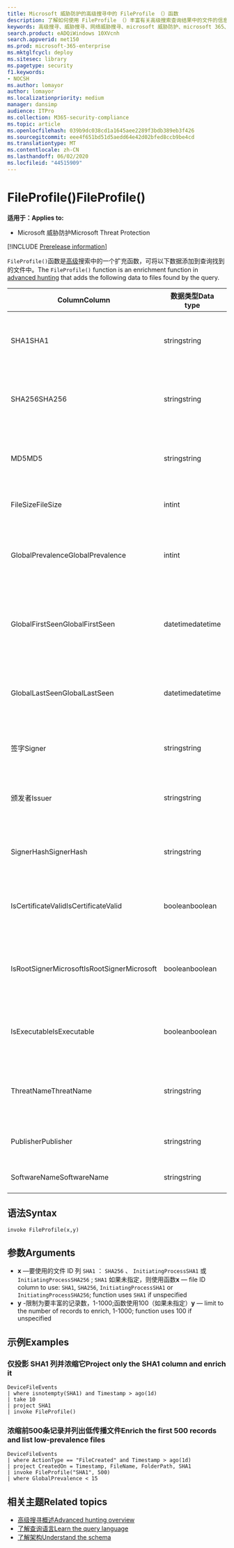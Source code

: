 ```yaml
---
title: Microsoft 威胁防护的高级搜寻中的 FileProfile （）函数
description: 了解如何使用 FileProfile （）丰富有关高级搜索查询结果中的文件的信息
keywords: 高级搜寻、威胁搜寻、网络威胁搜寻、microsoft 威胁防护、microsoft 365、mtp、m365、搜索、查询、遥测、架构参考、kusto、FileProfile、文件配置文件、函数、扩充
search.product: eADQiWindows 10XVcnh
search.appverid: met150
ms.prod: microsoft-365-enterprise
ms.mktglfcycl: deploy
ms.sitesec: library
ms.pagetype: security
f1.keywords:
- NOCSH
ms.author: lomayor
author: lomayor
ms.localizationpriority: medium
manager: dansimp
audience: ITPro
ms.collection: M365-security-compliance
ms.topic: article
ms.openlocfilehash: 039b9dc038cd1a1645aee2289f3bdb389eb3f426
ms.sourcegitcommit: eee4f651bd51d5aedd64e42d02bfed8ccb9be4cd
ms.translationtype: MT
ms.contentlocale: zh-CN
ms.lasthandoff: 06/02/2020
ms.locfileid: "44515909"
---
```

# <a name="fileprofile"></a><span data-ttu-id="8d66b-104">FileProfile()</span><span class="sxs-lookup"><span data-stu-id="8d66b-104">FileProfile()</span></span>

<span data-ttu-id="8d66b-105">**适用于：**</span><span class="sxs-lookup"><span data-stu-id="8d66b-105">**Applies to:**</span></span>
- <span data-ttu-id="8d66b-106">Microsoft 威胁防护</span><span class="sxs-lookup"><span data-stu-id="8d66b-106">Microsoft Threat Protection</span></span>

[!INCLUDE [Prerelease information](../includes/prerelease.md)]

<span data-ttu-id="8d66b-107">`FileProfile()`函数是[高级](advanced-hunting-overview.md)搜索中的一个扩充函数，可将以下数据添加到查询找到的文件中。</span><span class="sxs-lookup"><span data-stu-id="8d66b-107">The `FileProfile()` function is an enrichment function in [advanced hunting](advanced-hunting-overview.md) that adds the following data to files found by the query.</span></span>

| <span data-ttu-id="8d66b-108">Column</span><span class="sxs-lookup"><span data-stu-id="8d66b-108">Column</span></span> | <span data-ttu-id="8d66b-109">数据类型</span><span class="sxs-lookup"><span data-stu-id="8d66b-109">Data type</span></span> | <span data-ttu-id="8d66b-110">说明</span><span class="sxs-lookup"><span data-stu-id="8d66b-110">Description</span></span> |
|------------|-------------|-------------|
| <span data-ttu-id="8d66b-111">SHA1</span><span class="sxs-lookup"><span data-stu-id="8d66b-111">SHA1</span></span> | <span data-ttu-id="8d66b-112">string</span><span class="sxs-lookup"><span data-stu-id="8d66b-112">string</span></span> | <span data-ttu-id="8d66b-113">录制操作所应用到的文件的 SHA-1</span><span class="sxs-lookup"><span data-stu-id="8d66b-113">SHA-1 of the file that the recorded action was applied to</span></span> |
| <span data-ttu-id="8d66b-114">SHA256</span><span class="sxs-lookup"><span data-stu-id="8d66b-114">SHA256</span></span> | <span data-ttu-id="8d66b-115">string</span><span class="sxs-lookup"><span data-stu-id="8d66b-115">string</span></span> | <span data-ttu-id="8d66b-116">将所录制操作应用于的文件的 SHA-256</span><span class="sxs-lookup"><span data-stu-id="8d66b-116">SHA-256 of the file that the recorded action was applied to</span></span> |
| <span data-ttu-id="8d66b-117">MD5</span><span class="sxs-lookup"><span data-stu-id="8d66b-117">MD5</span></span> | <span data-ttu-id="8d66b-118">string</span><span class="sxs-lookup"><span data-stu-id="8d66b-118">string</span></span> | <span data-ttu-id="8d66b-119">将录制的操作应用于的文件的 MD5 哈希值</span><span class="sxs-lookup"><span data-stu-id="8d66b-119">MD5 hash of the file that the recorded action was applied to</span></span> |
| <span data-ttu-id="8d66b-120">FileSize</span><span class="sxs-lookup"><span data-stu-id="8d66b-120">FileSize</span></span> | <span data-ttu-id="8d66b-121">int</span><span class="sxs-lookup"><span data-stu-id="8d66b-121">int</span></span> | <span data-ttu-id="8d66b-122">文件大小（以字节为单位）</span><span class="sxs-lookup"><span data-stu-id="8d66b-122">Size of the file in bytes</span></span> |
| <span data-ttu-id="8d66b-123">GlobalPrevalence</span><span class="sxs-lookup"><span data-stu-id="8d66b-123">GlobalPrevalence</span></span> | <span data-ttu-id="8d66b-124">int</span><span class="sxs-lookup"><span data-stu-id="8d66b-124">int</span></span> | <span data-ttu-id="8d66b-125">由 Microsoft 全局监视的实体的实例数</span><span class="sxs-lookup"><span data-stu-id="8d66b-125">Number of instances of the entity observed by Microsoft globally</span></span> |
| <span data-ttu-id="8d66b-126">GlobalFirstSeen</span><span class="sxs-lookup"><span data-stu-id="8d66b-126">GlobalFirstSeen</span></span> | <span data-ttu-id="8d66b-127">datetime</span><span class="sxs-lookup"><span data-stu-id="8d66b-127">datetime</span></span> | <span data-ttu-id="8d66b-128">Microsoft 全球首次观测实体的日期和时间</span><span class="sxs-lookup"><span data-stu-id="8d66b-128">Date and time when the entity was first observed by Microsoft globally</span></span> |
| <span data-ttu-id="8d66b-129">GlobalLastSeen</span><span class="sxs-lookup"><span data-stu-id="8d66b-129">GlobalLastSeen</span></span> | <span data-ttu-id="8d66b-130">datetime</span><span class="sxs-lookup"><span data-stu-id="8d66b-130">datetime</span></span> | <span data-ttu-id="8d66b-131">上次 Microsoft 全局观察实体的日期和时间</span><span class="sxs-lookup"><span data-stu-id="8d66b-131">Date and time when the entity was last observed by Microsoft globally</span></span> |
| <span data-ttu-id="8d66b-132">签字</span><span class="sxs-lookup"><span data-stu-id="8d66b-132">Signer</span></span> | <span data-ttu-id="8d66b-133">string</span><span class="sxs-lookup"><span data-stu-id="8d66b-133">string</span></span> | <span data-ttu-id="8d66b-134">有关文件签名者的信息</span><span class="sxs-lookup"><span data-stu-id="8d66b-134">Information about the signer of the file</span></span> |
| <span data-ttu-id="8d66b-135">颁发者</span><span class="sxs-lookup"><span data-stu-id="8d66b-135">Issuer</span></span> | <span data-ttu-id="8d66b-136">string</span><span class="sxs-lookup"><span data-stu-id="8d66b-136">string</span></span> | <span data-ttu-id="8d66b-137">有关颁发证书颁发机构（CA）的信息</span><span class="sxs-lookup"><span data-stu-id="8d66b-137">Information about the issuing certificate authority (CA)</span></span> |
| <span data-ttu-id="8d66b-138">SignerHash</span><span class="sxs-lookup"><span data-stu-id="8d66b-138">SignerHash</span></span> | <span data-ttu-id="8d66b-139">string</span><span class="sxs-lookup"><span data-stu-id="8d66b-139">string</span></span> | <span data-ttu-id="8d66b-140">标识签名者的唯一哈希值</span><span class="sxs-lookup"><span data-stu-id="8d66b-140">Unique hash value identifying the signer</span></span> |
| <span data-ttu-id="8d66b-141">IsCertificateValid</span><span class="sxs-lookup"><span data-stu-id="8d66b-141">IsCertificateValid</span></span> | <span data-ttu-id="8d66b-142">boolean</span><span class="sxs-lookup"><span data-stu-id="8d66b-142">boolean</span></span> | <span data-ttu-id="8d66b-143">用于对文件进行签名的证书是否有效</span><span class="sxs-lookup"><span data-stu-id="8d66b-143">Whether the certificate used to sign the file is valid</span></span> |
| <span data-ttu-id="8d66b-144">IsRootSignerMicrosoft</span><span class="sxs-lookup"><span data-stu-id="8d66b-144">IsRootSignerMicrosoft</span></span> | <span data-ttu-id="8d66b-145">boolean</span><span class="sxs-lookup"><span data-stu-id="8d66b-145">boolean</span></span> | <span data-ttu-id="8d66b-146">指示根证书的签名者是否为 Microsoft</span><span class="sxs-lookup"><span data-stu-id="8d66b-146">Indicates whether the signer of the root certificate is Microsoft</span></span> |
| <span data-ttu-id="8d66b-147">IsExecutable</span><span class="sxs-lookup"><span data-stu-id="8d66b-147">IsExecutable</span></span> | <span data-ttu-id="8d66b-148">boolean</span><span class="sxs-lookup"><span data-stu-id="8d66b-148">boolean</span></span> | <span data-ttu-id="8d66b-149">文件是否为可迁移可执行（PE）文件</span><span class="sxs-lookup"><span data-stu-id="8d66b-149">Whether the file is a Portable Executable (PE) file</span></span> |
| <span data-ttu-id="8d66b-150">ThreatName</span><span class="sxs-lookup"><span data-stu-id="8d66b-150">ThreatName</span></span> | <span data-ttu-id="8d66b-151">string</span><span class="sxs-lookup"><span data-stu-id="8d66b-151">string</span></span> | <span data-ttu-id="8d66b-152">发现的任何恶意软件或其他威胁的检测名称</span><span class="sxs-lookup"><span data-stu-id="8d66b-152">Detection name for any malware or other threats found</span></span> |
| <span data-ttu-id="8d66b-153">Publisher</span><span class="sxs-lookup"><span data-stu-id="8d66b-153">Publisher</span></span> | <span data-ttu-id="8d66b-154">string</span><span class="sxs-lookup"><span data-stu-id="8d66b-154">string</span></span> | <span data-ttu-id="8d66b-155">发布文件的组织的名称</span><span class="sxs-lookup"><span data-stu-id="8d66b-155">Name of the organization that published the file</span></span> |
| <span data-ttu-id="8d66b-156">SoftwareName</span><span class="sxs-lookup"><span data-stu-id="8d66b-156">SoftwareName</span></span> | <span data-ttu-id="8d66b-157">string</span><span class="sxs-lookup"><span data-stu-id="8d66b-157">string</span></span> | <span data-ttu-id="8d66b-158">软件产品的名称</span><span class="sxs-lookup"><span data-stu-id="8d66b-158">Name of the software product</span></span> |

## <a name="syntax"></a><span data-ttu-id="8d66b-159">语法</span><span class="sxs-lookup"><span data-stu-id="8d66b-159">Syntax</span></span>

```kusto
invoke FileProfile(x,y)
```

## <a name="arguments"></a><span data-ttu-id="8d66b-160">参数</span><span class="sxs-lookup"><span data-stu-id="8d66b-160">Arguments</span></span>

- <span data-ttu-id="8d66b-161">**x** —要使用的文件 ID 列 `SHA1` ： `SHA256` 、 `InitiatingProcessSHA1` 或 `InitiatingProcessSHA256` ; `SHA1` 如果未指定，则使用函数</span><span class="sxs-lookup"><span data-stu-id="8d66b-161">**x** — file ID column to use: `SHA1`, `SHA256`, `InitiatingProcessSHA1` or `InitiatingProcessSHA256`; function uses `SHA1` if unspecified</span></span>
- <span data-ttu-id="8d66b-162">**y** -限制为要丰富的记录数，1-1000;函数使用100（如果未指定）</span><span class="sxs-lookup"><span data-stu-id="8d66b-162">**y** — limit to the number of records to enrich, 1-1000; function uses 100 if unspecified</span></span>

## <a name="examples"></a><span data-ttu-id="8d66b-163">示例</span><span class="sxs-lookup"><span data-stu-id="8d66b-163">Examples</span></span>

### <a name="project-only-the-sha1-column-and-enrich-it"></a><span data-ttu-id="8d66b-164">仅投影 SHA1 列并浓缩它</span><span class="sxs-lookup"><span data-stu-id="8d66b-164">Project only the SHA1 column and enrich it</span></span>

```kusto
DeviceFileEvents
| where isnotempty(SHA1) and Timestamp > ago(1d)
| take 10
| project SHA1
| invoke FileProfile()
```

### <a name="enrich-the-first-500-records-and-list-low-prevalence-files"></a><span data-ttu-id="8d66b-165">浓缩前500条记录并列出低传播文件</span><span class="sxs-lookup"><span data-stu-id="8d66b-165">Enrich the first 500 records and list low-prevalence files</span></span>

```kusto
DeviceFileEvents
| where ActionType == "FileCreated" and Timestamp > ago(1d)
| project CreatedOn = Timestamp, FileName, FolderPath, SHA1
| invoke FileProfile("SHA1", 500) 
| where GlobalPrevalence < 15
```

## <a name="related-topics"></a><span data-ttu-id="8d66b-166">相关主题</span><span class="sxs-lookup"><span data-stu-id="8d66b-166">Related topics</span></span>
- [<span data-ttu-id="8d66b-167">高级搜寻概述</span><span class="sxs-lookup"><span data-stu-id="8d66b-167">Advanced hunting overview</span></span>](advanced-hunting-overview.md)
- [<span data-ttu-id="8d66b-168">了解查询语言</span><span class="sxs-lookup"><span data-stu-id="8d66b-168">Learn the query language</span></span>](advanced-hunting-query-language.md)
- [<span data-ttu-id="8d66b-169">了解架构</span><span class="sxs-lookup"><span data-stu-id="8d66b-169">Understand the schema</span></span>](advanced-hunting-schema-tables.md)